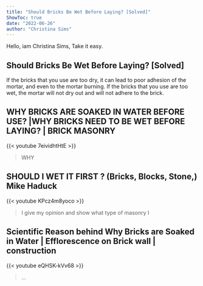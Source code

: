 ```yaml
---
title: "Should Bricks Be Wet Before Laying? [Solved]"
ShowToc: true 
date: "2022-06-26"
author: "Christina Sims" 
---
```


Hello, iam Christina Sims, Take it easy.
## Should Bricks Be Wet Before Laying? [Solved]
If the bricks that you use are too dry, it can lead to poor adhesion of the mortar, and even to the mortar burning. If the bricks that you use are too wet, the mortar will not dry out and will not adhere to the brick.

## WHY BRICKS ARE SOAKED IN WATER BEFORE USE? |WHY BRICKS NEED TO BE WET BEFORE LAYING? | BRICK MASONRY
{{< youtube 7eividhtHtE >}}
>WHY 

## SHOULD I WET IT FIRST ? (Bricks, Blocks, Stone,) Mike Haduck
{{< youtube KPcz4m8yoco >}}
>I give my opinion and show what type of masonry I 

## Scientific Reason behind Why Bricks are Soaked in Water | Efflorescence on Brick wall | construction
{{< youtube eQHSK-kVv68 >}}
>... 


